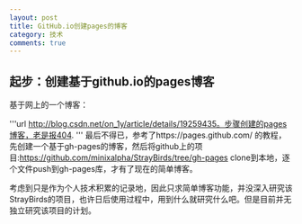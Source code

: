 ```yaml
---
layout: post
title: GitHub.io创建pages的博客
category: 技术
comments: true
---
```



## 起步：创建基于github.io的pages博客

基于网上的一个博客：

'''url
	http://blog.csdn.net/on_1y/article/details/19259435。步骤创建的pages博客，老是报404.
'''
最后不得已，参考了https://pages.github.com/
的教程，先创建一个基于gh-pages的博客，然后将github上的项目:https://github.com/minixalpha/StrayBirds/tree/gh-pages
 clone到本地，逐个文件push到gh-pages库，才有了现在的简单博客。

考虑到只是作为个人技术积累的记录地，因此只求简单博客功能，并没深入研究该StrayBirds的项目，也许日后使用过程中，用到什么就研究什么吧。但是目前并无独立研究该项目的计划。


